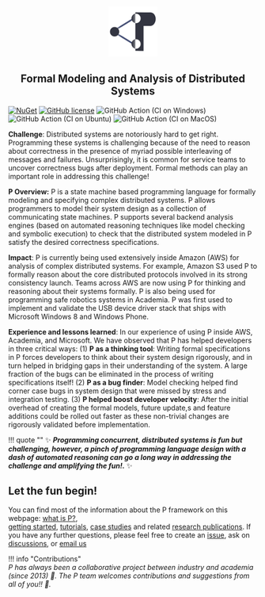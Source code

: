 <style>
  .md-typeset h1,
  .md-content__button {
    display: none;
  }
</style>

<div align="center">
  <img src="icon.png" width="20%">
  <h2>Formal Modeling and Analysis of Distributed Systems</h2>
</div>

[![NuGet](https://img.shields.io/nuget/v/p.svg)](https://www.nuget.org/packages/P/)
[![GitHub license](https://img.shields.io/badge/license-MIT-blue.svg)](https://raw.githubusercontent.com/p-org/P/master/LICENSE.txt)
![GitHub Action (CI on Windows)](https://github.com/p-org/P/workflows/CI%20on%20Windows/badge.svg)
![GitHub Action (CI on Ubuntu)](https://github.com/p-org/P/workflows/CI%20on%20Ubuntu/badge.svg)
![GitHub Action (CI on MacOS)](https://github.com/p-org/P/workflows/CI%20on%20MacOS/badge.svg)

**Challenge**: 
Distributed systems are notoriously hard to get right. Programming these systems is challenging because of the need to reason about correctness in the presence of myriad possible interleaving of messages and failures. Unsurprisingly, it is common for service teams to uncover correctness bugs after deployment. Formal methods can play an important role in addressing this challenge!


**P Overview:** 
P is a state machine based programming language for formally modeling and specifying complex
distributed systems. P allows programmers to model their system design as a collection of
communicating state machines. P supports several backend analysis engines
(based on automated reasoning techniques like model
checking and symbolic execution) to check that the distributed system modeled in P
satisfy the desired correctness specifications.


**Impact**: P is currently being used extensively inside Amazon (AWS) for analysis of complex distributed systems. For example, Amazon S3 used P to formally reason about the core distributed protocols involved in its strong consistency launch. Teams across AWS are now using P for thinking and reasoning about their systems formally. P is also being used for programming safe robotics systems in Academia. P was first used to implement and validate the USB device driver stack that ships with Microsoft Windows 8 and Windows Phone.

**Experience and lessons learned**:
In our experience of using P inside AWS, Academia, and Microsoft. We have observed that P has helped developers in three critical ways: (1) **P as a thinking tool**: Writing formal specifications in P forces developers to think about their system design rigorously, and in turn helped in bridging gaps in their understanding of the system. A large fraction of the bugs can be eliminated in the process of writing specifications itself! (2) **P as a bug finder**: Model checking helped find corner case bugs in system design that were missed by stress and integration testing. (3) **P helped boost developer velocity**: After the initial overhead of creating the formal models, future update,s and feature additions could be rolled out faster as these non-trivial changes are rigorously validated before implementation.

!!! quote ""
    :sparkles: **_Programming concurrent, distributed systems is fun but challenging, however, a pinch of programming language design with a dash of automated reasoning can go a long way in addressing the challenge and amplifying the fun!._** :sparkles:

## Let the fun begin!

You can find most of the information about the P framework on this webpage:
[what is P?](whatisP.md),  
[getting started](getstarted/install.md), [tutorials](tutsoutline.md),
[case studies](casestudies.md) and related [research publications](publications.md). If
you have any further questions, please feel free to create an
[issue](https://github.com/p-org/P/issues), ask on
[discussions](https://github.com/p-org/P/discussions), or
[email us](mailto:ankushdesai@gmail.com)

!!! info "Contributions"  
    _P has always been a collaborative project between industry and academia (since 2013)
    :drum:. The P team welcomes contributions and suggestions from all of you!! :punch:._

